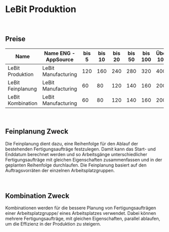# LeBit Produktion

<br>

## Preise
| Name                                    | Name ENG -AppSource               | bis 5 | bis 10 | bis 20 | bis 50 | bis 100 | Über 100 |
|-----------------------------------------|-----------------------------------|-------|--------|--------|--------|---------|----------|
| LeBit Produktion                        | LeBit Manufacturing               | 120   | 160    | 240    | 280    | 320     | 400      |
| LeBit Feinplanung                       | LeBit Manufacturing               | 60    | 80     | 120    | 140    | 160     | 200      |
| LeBit Kombination                       | LeBit Manufacturing               | 60    | 80     | 120    | 140    | 160     | 200      |

<br>

## Feinplanung Zweck

Die Feinplanung dient dazu, eine Reihenfolge für den Ablauf der
bestehenden Fertigungsaufträge festzulegen. Damit kann das Start- und
Enddatum berechnet werden und so Arbeitsgänge unterschiedlicher
Fertigungsaufträge mit gleichen Eigenschaften zusammenfassen und in der
geplanten Reihenfolge durchlaufen. Die Feinplanung basiert auf den
Auftragsvorräten der einzelnen Arbeitsplatzgruppen.

<br>

## Kombination Zweck

Kombinationen werden für die bessere Planung von Fertigungsaufträgen
einer Arbeitsplatzgruppe/ eines Arbeitsplatzes verwendet. Dabei können
mehrere Fertigungsaufträge, mit gleichen Eigenschaften, parallel
ablaufen, um die Effizienz in der Produktion zu steigern.
